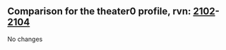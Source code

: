 ## Comparison for the theater0 profile, rvn: [2102](https://github.com/PRO100KatYT/FortniteProfileRevisions/tree/main/profiles/theater0/2102%20theater0.json)-[2104](https://github.com/PRO100KatYT/FortniteProfileRevisions/tree/main/profiles/theater0/2104%20theater0.json)

No changes
